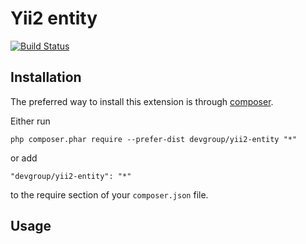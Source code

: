 Yii2 entity
===========

[![Build Status](https://travis-ci.org/DevGroup-ru/yii2-entity.svg?branch=master)](https://travis-ci.org/DevGroup-ru/yii2-entity)

Installation
------------

The preferred way to install this extension is through [composer](http://getcomposer.org/download/).

Either run

```
php composer.phar require --prefer-dist devgroup/yii2-entity "*"
```

or add

```
"devgroup/yii2-entity": "*"
```

to the require section of your `composer.json` file.


Usage
-----
